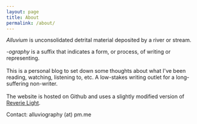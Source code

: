 ```yaml
---
layout: page
title: About
permalink: /about/
---
```


*Alluvium* is unconsolidated detrital material deposited by a river or stream.

*-ography* is a suffix that indicates a form, or process, of writing or representing.
<br />
<br />
This is a personal blog to set down some thoughts about what I've been reading, watching, listening to, etc. A low-stakes writing outlet for a long-suffering non-writer.
<br />
<br />
The website is hosted on Github and uses a slightly modified version of [Reverie Light](https://github.com/confor/reverie-light).

Contact: alluviography (at) pm.me